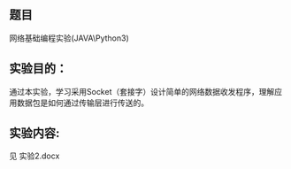 ## 题目
网络基础编程实验(JAVA\Python3)

## 实验目的：

  通过本实验，学习采用Socket（套接字）设计简单的网络数据收发程序，理解应用数据包是如何通过传输层进行传送的。 

## 实验内容:

见   实验2.docx

